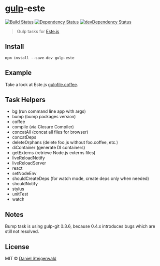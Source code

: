 # [gulp](http://gulpjs.com)-este
[![Build Status](https://secure.travis-ci.org/steida/gulp-este.png?branch=master)](http://travis-ci.org/steida/gulp-este) [![Dependency Status](https://david-dm.org/steida/gulp-este.png)](https://david-dm.org/steida/gulp-este) [![devDependency Status](https://david-dm.org/steida/gulp-este/dev-status.png)](https://david-dm.org/steida/gulp-este#info=devDependencies)

> Gulp tasks for [Este.js](https://github.com/steida/este)

## Install

```
npm install --save-dev gulp-este
```

## Example

Take a look at Este.js [gulpfile.coffee](https://github.com/steida/este/blob/master/gulpfile.coffee).

## Task Helpers

- bg (run command line app with args)
- bump (bump packages version)
- coffee
- compile (via Closure Compiler)
- concatAll (concat all files for browser)
- concatDeps
- deleteOrphans (delete foo.js without foo.coffee, etc.)
- diContainer (generate DI containers)
- getExterns (retrieve Node.js externs files)
- liveReloadNotify
- liveReloadServer
- react
- setNodeEnv
- shouldCreateDeps (for watch mode, create deps only when needed)
- shouldNotify
- stylus
- unitTest
- watch

## Notes
Bump task is using gulp-git 0.3.6, because 0.4.x introduces bugs
which are still not resolved.

## License

MIT © [Daniel Steigerwald](https://github.com/steida)
